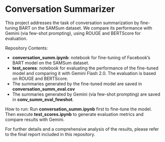# Conversation Summarizer
This project addresses the task of conversation summarization by fine-tuning BART on the SAMSum dataset. We compare its performance with Gemini (via few-shot prompting), using ROUGE and BERTScore for evaluation.

Repository Contents:

- **conversation_summ.ipynb**: notebook for fine-tuning of Facebook’s BART model on the SAMSum dataset.
- **test_scores**: notebook for evaluating the performance of the fine-tuned model and comparing it with Gemini Flash 2.0. The evaluation is based on ROUGE and BERTScore.
- The summaries generated by the fine-tuned model are saved in **conversation_summ_eval.csv** 
- The summaries generated by Gemini (via few-shot prompting) are saved in **conv_summ_eval_fewshot**.

How to run: 
Run **conversation_summ.ipynb** first to fine-tune the model. Then execute **test_scores.ipynb** to generate evaluation metrics and compare results with Gemini.

For further details and a comprehensive analysis of the results, please refer to the final report included in this repository.
